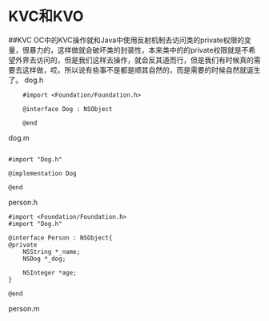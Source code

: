 # KVC和KVO

##KVC
OC中的KVC操作就和Java中使用反射机制去访问类的private权限的变量，很暴力的，这样做就会破坏类的封装性，本来类中的的private权限就是不希望外界去访问的，但是我们这样去操作，就会反其道而行，但是我们有时候真的需要去这样做，哎。所以说有些事不是都是顺其自然的，而是需要的时候自然就诞生了。
dog.h
```      
    #import <Foundation/Foundation.h>  
      
    @interface Dog : NSObject  
      
    @end  
```
dog.m
```
  
#import "Dog.h"  
  
@implementation Dog  
  
@end  
```
person.h  
```
#import <Foundation/Foundation.h>  
#import "Dog.h"  
  
@interface Person : NSObject{  
@private  
    NSString *_name;  
    NSDog *_dog;  
      
    NSInteger *age;  
}  
  
@end 
```
person.m
```

```
